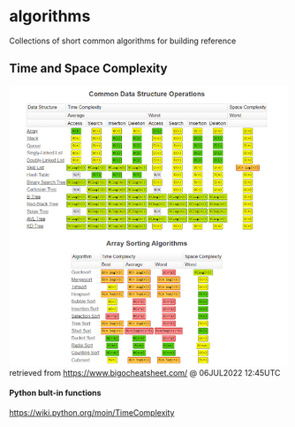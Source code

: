 # algorithms
Collections of short common algorithms for building reference


## Time and Space Complexity
![Big O cheat sheet](BigO-cheat-sheet.PNG)
  retrieved from https://www.bigocheatsheet.com/ @ 06JUL2022 12:45UTC

#### Python bult-in functions
https://wiki.python.org/moin/TimeComplexity
